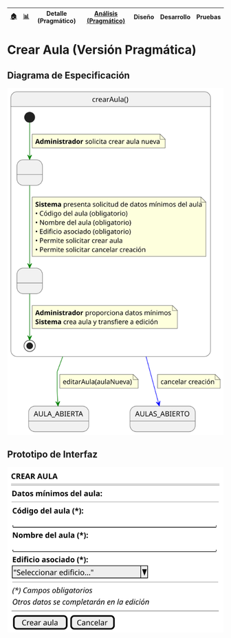 <div align=right>
 
|[🏠️](../../../README.md)|[ 📊](https://raw.githubusercontent.com/mmasias/pySigHor/main/images/RUP/99-seguimiento/diagrama-contexto-administrador.svg)|**Detalle (Pragmático)**|[Análisis (Pragmático)](../../../01-analisis/casos-uso/crearAula/README.md)|Diseño|Desarrollo|Pruebas|
|-|-|-|-|-|-|-|

</div>

# Crear Aula (Versión Pragmática)

## Diagrama de Especificación

![crearAula](/images/RUP/00-casos-uso/02-detalle/crearAula/crearAula.svg)

## Prototipo de Interfaz

<div align=center>

![crearAula-wireframe](/images/RUP/00-casos-uso/02-detalle/crearAula/crearAula-wireframe.svg)

</div>
